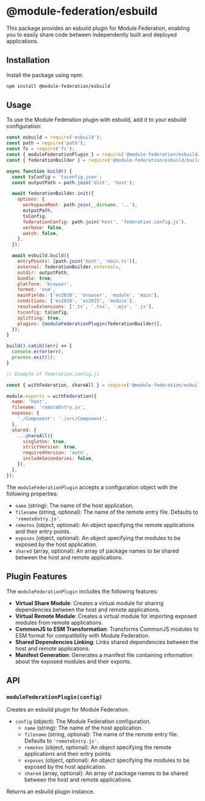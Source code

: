 # @module-federation/esbuild

This package provides an esbuild plugin for Module Federation, enabling you to easily share code between independently built and deployed applications.

## Installation

Install the package using npm:

```bash
npm install @module-federation/esbuild
```

## Usage

To use the Module Federation plugin with esbuild, add it to your esbuild configuration:

```js
const esbuild = require('esbuild');
const path = require('path');
const fs = require('fs');
const { moduleFederationPlugin } = require('@module-federation/esbuild/esbuild-adapter');
const { federationBuilder } = require('@module-federation/esbuild/build');

async function build() {
  const tsConfig = 'tsconfig.json';
  const outputPath = path.join('dist', 'host');

  await federationBuilder.init({
    options: {
      workspaceRoot: path.join(__dirname, '..'),
      outputPath,
      tsConfig,
      federationConfig: path.join('host', 'federation.config.js'),
      verbose: false,
      watch: false,
    },
  });

  await esbuild.build({
    entryPoints: [path.join('host', 'main.ts')],
    external: federationBuilder.externals,
    outdir: outputPath,
    bundle: true,
    platform: 'browser',
    format: 'esm',
    mainFields: ['es2020', 'browser', 'module', 'main'],
    conditions: ['es2020', 'es2015', 'module'],
    resolveExtensions: ['.ts', '.tsx', '.mjs', '.js'],
    tsconfig: tsConfig,
    splitting: true,
    plugins: [moduleFederationPlugin(federationBuilder)],
  });
}

build().catch((err) => {
  console.error(err);
  process.exit(1);
}

// Example of federation.config.js

const { withFederation, shareAll } = require('@module-federation/esbuild/build');

module.exports = withFederation({
  name: 'host',
  filename: 'remoteEntry.js',
  exposes: {
    './Component': './src/Component',
  },
  shared: {
    ...shareAll({
      singleton: true,
      strictVersion: true,
      requiredVersion: 'auto',
      includeSecondaries: false,
    }),
  },
});

```

The `moduleFederationPlugin` accepts a configuration object with the following properties:

- `name` (string): The name of the host application.
- `filename` (string, optional): The name of the remote entry file. Defaults to `'remoteEntry.js'`.
- `remotes` (object, optional): An object specifying the remote applications and their entry points.
- `exposes` (object, optional): An object specifying the modules to be exposed by the host application.
- `shared` (array, optional): An array of package names to be shared between the host and remote applications.

## Plugin Features

The `moduleFederationPlugin` includes the following features:

- **Virtual Share Module**: Creates a virtual module for sharing dependencies between the host and remote applications.
- **Virtual Remote Module**: Creates a virtual module for importing exposed modules from remote applications.
- **CommonJS to ESM Transformation**: Transforms CommonJS modules to ESM format for compatibility with Module Federation.
- **Shared Dependencies Linking**: Links shared dependencies between the host and remote applications.
- **Manifest Generation**: Generates a manifest file containing information about the exposed modules and their exports.

## API

### `moduleFederationPlugin(config)`

Creates an esbuild plugin for Module Federation.

- `config` (object): The Module Federation configuration.
  - `name` (string): The name of the host application.
  - `filename` (string, optional): The name of the remote entry file. Defaults to `'remoteEntry.js'`.
  - `remotes` (object, optional): An object specifying the remote applications and their entry points.
  - `exposes` (object, optional): An object specifying the modules to be exposed by the host application.
  - `shared` (array, optional): An array of package names to be shared between the host and remote applications.

Returns an esbuild plugin instance.

